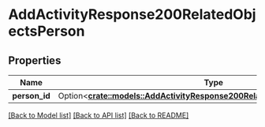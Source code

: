 # AddActivityResponse200RelatedObjectsPerson

## Properties

Name | Type | Description | Notes
------------ | ------------- | ------------- | -------------
**person_id** | Option<[**crate::models::AddActivityResponse200RelatedObjectsPersonPersonId**](addActivityResponse200_related_objects_person_PERSON_ID.md)> |  | [optional]

[[Back to Model list]](../README.md#documentation-for-models) [[Back to API list]](../README.md#documentation-for-api-endpoints) [[Back to README]](../README.md)


